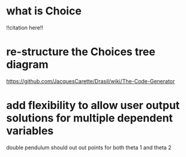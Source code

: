 # what is Choice
!!citation here!!

# re-structure the Choices tree diagram
https://github.com/JacquesCarette/Drasil/wiki/The-Code-Generator

# add flexibility to allow user output solutions for multiple dependent variables
double pendulum should out out points for both theta 1 and theta 2
